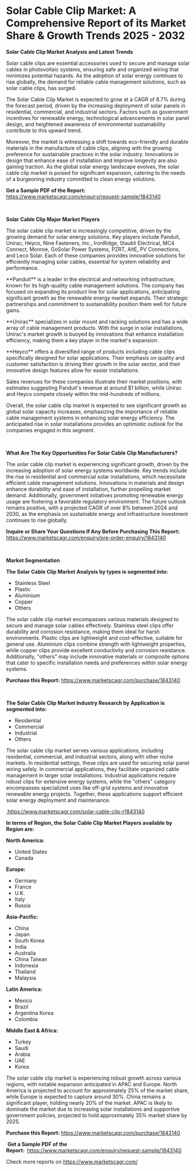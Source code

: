 <p><h1>Solar Cable Clip Market: A Comprehensive Report of its Market Share & Growth Trends 2025 - 2032</h1></p><p><strong>Solar Cable Clip Market Analysis and Latest Trends</strong></p>
<p><p>Solar cable clips are essential accessories used to secure and manage solar cables in photovoltaic systems, ensuring safe and organized wiring that minimizes potential hazards. As the adoption of solar energy continues to rise globally, the demand for reliable cable management solutions, such as solar cable clips, has surged.</p><p>The Solar Cable Clip Market is expected to grow at a CAGR of 8.7% during the forecast period, driven by the increasing deployment of solar panels in residential, commercial, and industrial sectors. Factors such as government incentives for renewable energy, technological advancements in solar panel design, and heightened awareness of environmental sustainability contribute to this upward trend. </p><p>Moreover, the market is witnessing a shift towards eco-friendly and durable materials in the manufacture of cable clips, aligning with the growing preference for sustainable practices in the solar industry. Innovations in design that enhance ease of installation and improve longevity are also gaining traction. As the global solar energy landscape evolves, the solar cable clip market is poised for significant expansion, catering to the needs of a burgeoning industry committed to clean energy solutions.</p></p>
<p><strong>Get a Sample PDF of the Report:&nbsp;</strong> <a href="https://www.marketscagr.com/enquiry/request-sample/1843140?utm_campaign=2318&utm_medium=2&utm_source=Github&utm_content=ia&utm_term=11022025&utm_id=solar-cable-clip">https://www.marketscagr.com/enquiry/request-sample/1843140</a></p>
<p>&nbsp;</p>
<p><strong>Solar Cable Clip Major Market Players</strong></p>
<p><p>The solar cable clip market is increasingly competitive, driven by the growing demand for solar energy solutions. Key players include Panduit, Unirac, Heyco, Nine Fasteners, Inc., IronRidge, Staubli Electrical, MC4 Connect, Monroe, GoSolar Power Systems, PZRT, AltE, PV Connections, and Leco Solar. Each of these companies provides innovative solutions for efficiently managing solar cables, essential for system reliability and performance.</p><p>**Panduit** is a leader in the electrical and networking infrastructure, known for its high-quality cable management solutions. The company has focused on expanding its product line for solar applications, anticipating significant growth as the renewable energy market expands. Their strategic partnerships and commitment to sustainability position them well for future gains.</p><p>**Unirac** specializes in solar mount and racking solutions and has a wide array of cable management products. With the surge in solar installations, Unirac's market growth is buoyed by innovations that enhance installation efficiency, making them a key player in the market's expansion.</p><p>**Heyco** offers a diversified range of products including cable clips specifically designed for solar applications. Their emphasis on quality and customer satisfaction is driving their growth in the solar sector, and their innovative design features allow for easier installations.</p><p>Sales revenues for these companies illustrate their market positions, with estimates suggesting Panduit's revenue at around $1 billion, while Unirac and Heyco compete closely within the mid-hundreds of millions. </p><p>Overall, the solar cable clip market is expected to see significant growth as global solar capacity increases, emphasizing the importance of reliable cable management systems in enhancing solar energy efficiency. The anticipated rise in solar installations provides an optimistic outlook for the companies engaged in this segment.</p></p>
<p>&nbsp;</p>
<p><strong>What Are The Key Opportunities For Solar Cable Clip Manufacturers?</strong></p>
<p><p>The solar cable clip market is experiencing significant growth, driven by the increasing adoption of solar energy systems worldwide. Key trends include the rise in residential and commercial solar installations, which necessitate efficient cable management solutions. Innovations in materials and design enhance durability and ease of installation, further propelling market demand. Additionally, government initiatives promoting renewable energy usage are fostering a favorable regulatory environment. The future outlook remains positive, with a projected CAGR of over 8% between 2024 and 2030, as the emphasis on sustainable energy and infrastructure investment continues to rise globally.</p></p>
<p><strong>Inquire or Share Your Questions If Any Before Purchasing This Report:</strong> <a href="https://www.marketscagr.com/enquiry/pre-order-enquiry/1843140?utm_campaign=2318&utm_medium=2&utm_source=Github&utm_content=ia&utm_term=11022025&utm_id=solar-cable-clip">https://www.marketscagr.com/enquiry/pre-order-enquiry/1843140</a></p>
<p>&nbsp;</p>
<p><strong>Market Segmentation</strong></p>
<p><strong>The Solar Cable Clip Market Analysis by types is segmented into:</strong></p>
<p><ul><li>Stainless Steel</li><li>Plastic</li><li>Aluminium</li><li>Copper</li><li>Others</li></ul></p>
<p><p>The solar cable clip market encompasses various materials designed to secure and manage solar cables effectively. Stainless steel clips offer durability and corrosion resistance, making them ideal for harsh environments. Plastic clips are lightweight and cost-effective, suitable for general use. Aluminium clips combine strength with lightweight properties, while copper clips provide excellent conductivity and corrosion resistance. Additionally, "others" may include innovative materials or composite options that cater to specific installation needs and preferences within solar energy systems.</p></p>
<p><strong>Purchase this Report:&nbsp;</strong><a href="https://www.marketscagr.com/purchase/1843140?utm_campaign=2318&utm_medium=2&utm_source=Github&utm_content=ia&utm_term=11022025&utm_id=solar-cable-clip">https://www.marketscagr.com/purchase/1843140</a></p>
<p>&nbsp;</p>
<p><strong>The Solar Cable Clip Market Industry Research by Application is segmented into:</strong></p>
<p><ul><li>Residential</li><li>Commercial</li><li>Industrial</li><li>Others</li></ul></p>
<p><p>The solar cable clip market serves various applications, including residential, commercial, and industrial sectors, along with other niche markets. In residential settings, these clips are used for securing solar panel wiring safely. In commercial applications, they facilitate organized cable management in larger solar installations. Industrial applications require robust clips for extensive energy systems, while the "others" category encompasses specialized uses like off-grid systems and innovative renewable energy projects. Together, these applications support efficient solar energy deployment and maintenance.</p></p>
<p><a href="https://www.marketscagr.com/solar-cable-clip-r1843140?utm_campaign=2318&utm_medium=2&utm_source=Github&utm_content=ia&utm_term=11022025&utm_id=solar-cable-clip">&nbsp;https://www.marketscagr.com/solar-cable-clip-r1843140</a></p>
<p><strong>In terms of Region, the Solar Cable Clip Market Players available by Region are:</strong></p>
<p>
    <p> <strong> North America: </strong>
        <ul>
            <li>United States</li>
            <li>Canada</li>
        </ul>
        </p> 
    <p> <strong> Europe: </strong>
        <ul>
            <li>Germany</li>
            <li>France</li>
            <li>U.K.</li>
            <li>Italy</li>
            <li>Russia</li>
        </ul>
        </p> 
    <p> <strong> Asia-Pacific: </strong>
        <ul>
            <li>China</li>
            <li>Japan</li>
            <li>South Korea</li>
            <li>India</li>
            <li>Australia</li>
            <li>China Taiwan</li>
            <li>Indonesia</li>
            <li>Thailand</li>
            <li>Malaysia</li>
        </ul>
        </p> 
    <p> <strong> Latin America: </strong>
        <ul>
            <li>Mexico</li>
            <li>Brazil</li>
            <li>Argentina Korea</li>
            <li>Colombia</li>
        </ul>
        </p> 
    <p> <strong> Middle East & Africa: </strong>
        <ul>
            <li>Turkey</li>
            <li>Saudi</li>
            <li>Arabia</li>
            <li>UAE</li>
            <li>Korea</li>
        </ul>
    </p>
    </p>
<p><p>The solar cable clip market is experiencing robust growth across various regions, with notable expansion anticipated in APAC and Europe. North America is projected to account for approximately 25% of the market share, while Europe is expected to capture around 30%. China remains a significant player, holding nearly 20% of the market. APAC is likely to dominate the market due to increasing solar installations and supportive government policies, projected to hold approximately 35% market share by 2025.</p></p>
<p><strong>Purchase this Report: </strong><a href="https://www.marketscagr.com/purchase/1843140?utm_campaign=2318&utm_medium=2&utm_source=Github&utm_content=ia&utm_term=11022025&utm_id=solar-cable-clip">https://www.marketscagr.com/purchase/1843140</a></p>
<p>&nbsp;<strong>Get a Sample PDF of the Report:&nbsp;&nbsp;</strong><a href="https://www.marketscagr.com/enquiry/request-sample/1843140?utm_campaign=2318&utm_medium=2&utm_source=Github&utm_content=ia&utm_term=11022025&utm_id=solar-cable-clip">https://www.marketscagr.com/enquiry/request-sample/1843140</a></p>
<p><strong></strong></p>
<p>Check more reports on <a href="https://www.marketscagr.com/?utm_campaign=2318&utm_medium=2&utm_source=Github&utm_content=ia&utm_term=11022025&utm_id=solar-cable-clip">https://www.marketscagr.com/</a></p>